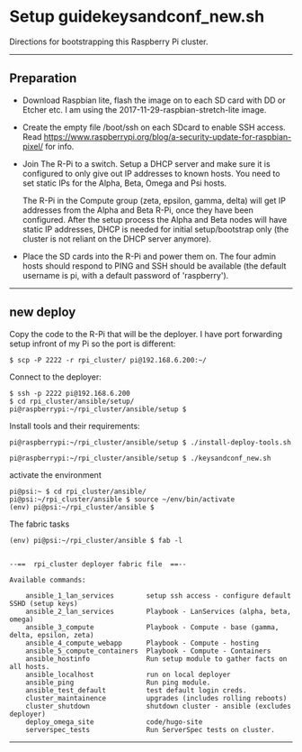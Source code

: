 Setup guidekeysandconf_new.sh
===========

Directions for bootstrapping this Raspberry Pi cluster.


---


Preparation
-----------

* Download Raspbian lite, flash the image on to each SD card with DD or Etcher etc. I am using the 2017-11-29-raspbian-stretch-lite image.

* Create the empty file /boot/ssh on each SDcard to enable SSH access. Read https://www.raspberrypi.org/blog/a-security-update-for-raspbian-pixel/ for info.

* Join The R-Pi to a switch. Setup a DHCP server and make sure it is configured to only give out IP addresses to known hosts. You need to set static IPs for the Alpha, Beta, Omega and Psi hosts.

  The R-Pi in the Compute group (zeta, epsilon, gamma, delta) will get IP addresses from the Alpha and Beta R-Pi, once they have been configured. After the setup process the Alpha and Beta nodes will have static IP addresses, DHCP is needed for initial setup/bootstrap only (the cluster is not reliant on the DHCP server anymore).

* Place the SD cards into the R-Pi and power them on. The four admin hosts should respond to PING and SSH should be available (the default username is pi, with a default password of 'raspberry').


---


new deploy
----------

Copy the code to the R-Pi that will be the deployer. I have port forwarding setup infront of my Pi so the port is different:

```
$ scp -P 2222 -r rpi_cluster/ pi@192.168.6.200:~/
```

Connect to the deployer:

```
$ ssh -p 2222 pi@192.168.6.200
$ cd rpi_cluster/ansible/setup/
pi@raspberrypi:~/rpi_cluster/ansible/setup $
```

Install tools and their requirements:

```
pi@raspberrypi:~/rpi_cluster/ansible/setup $ ./install-deploy-tools.sh
```

```
pi@raspberrypi:~/rpi_cluster/ansible/setup $ ./keysandconf_new.sh
```

activate the environment

```
pi@psi:~ $ cd rpi_cluster/ansible/
pi@psi:~/rpi_cluster/ansible $ source ~/env/bin/activate
(env) pi@psi:~/rpi_cluster/ansible $
```

The fabric tasks

```
(env) pi@psi:~/rpi_cluster/ansible $ fab -l


--==  rpi_cluster deployer fabric file  ==--

Available commands:

    ansible_1_lan_services        setup ssh access - configure default SSHD (setup keys)
    ansible_2_lan_services        Playbook - LanServices (alpha, beta, omega)
    ansible_3_compute             Playbook - Compute - base (gamma, delta, epsilon, zeta)
    ansible_4_compute_webapp      Playbook - Compute - hosting
    ansible_5_compute_containers  Playbook - Compute - Containers
    ansible_hostinfo              Run setup module to gather facts on all hosts.
    ansible_localhost             run on local deployer
    ansible_ping                  Run ping module.
    ansible_test_default          test default login creds.
    cluster_maintainence          upgrades (includes rolling reboots)
    cluster_shutdown              shutdown cluster - ansible (excludes deployer)
    deploy_omega_site             code/hugo-site
    serverspec_tests              Run ServerSpec tests on cluster.
```

---
